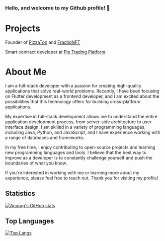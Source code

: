 ### Hello, and welcome to my Github profile! 👋

# Projects

Founder of [PizzaTon](https://t.me/pitzaton) and [FractioNFT](https://t.me/fractionft)

Smart contract developer at [Pie Trading Platform](https://t.me/pietrade)

# About Me

I am a full-stack developer with a passion for creating high-quality applications that solve real-world problems. Recently, I have been focusing on Flutter development as a frontend developer, and I am excited about the possibilities that this technology offers for building cross-platform applications.

My expertise in full-stack development allows me to understand the entire application development process, from server-side architecture to user interface design. I am skilled in a variety of programming languages, including Java, Python, and JavaScript, and I have experience working with a range of databases and frameworks.

In my free time, I enjoy contributing to open-source projects and learning new programming languages and tools. I believe that the best way to improve as a developer is to constantly challenge yourself and push the boundaries of what you know.

If you're interested in working with me or learning more about my experience, please feel free to reach out. Thank you for visiting my profile!

## Statistics

[![Anurag's GitHub stats](https://github-readme-stats.vercel.app/api?username=mhbdev&count_private=true&show_icons=true)](https://github.com/mhbdev)

## Top Languages

[![Top Langs](https://github-readme-stats.vercel.app/api/top-langs/?username=mhbdev&hide_progress=false)](https://github.com/mhbdev)
